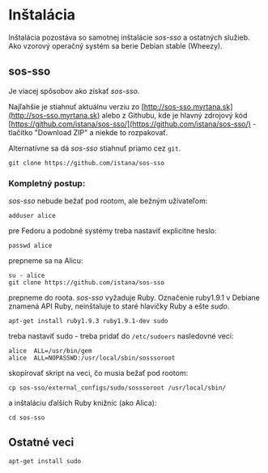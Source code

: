 # Inštalácia

Inštalácia pozostáva so samotnej inštalácie *sos-sso* a ostatných služieb. Ako vzorový operačný systém sa berie Debian stable (Wheezy).

## sos-sso

Je viacej spôsobov ako získať *sos-sso*.

Najľahšie je stiahnuť aktuálnu verziu zo [http://sos-sso.myrtana.sk](http://sos-sso.myrtana.sk) alebo z Githubu, kde je hlavný zdrojový kód [https://github.com/istana/sos-sso/](https://github.com/istana/sos-sso/) - tlačítko "Download ZIP" a niekde to rozpakovať.

Alternatívne sa dá *sos-sso* stiahnuť priamo cez `git`.

    git clone https://github.com/istana/sos-sso


### Kompletný postup:

*sos-sso* nebude bežať pod rootom, ale bežným užívateľom:

    adduser alice
    
pre Fedoru a podobné systémy treba nastaviť explicitne heslo:

    passwd alice

prepneme sa na Alicu:

    su - alice    
    git clone https://github.com/istana/sos-sso

prepneme do roota. *sos-sso* vyžaduje Ruby. Označenie ruby1.9.1 v Debiane znamená API Ruby, neinštaluje to staré hlavičky Ruby a ešte *sudo*.

    apt-get install ruby1.9.3 ruby1.9.1-dev sudo

treba nastaviť sudo - treba pridať do `/etc/sudoers` nasledovné veci:

    alice  ALL=/usr/bin/gem
    alice  ALL=NOPASSWD:/usr/local/sbin/sosssoroot

skopírovať skript na veci, čo musia bežať pod rootom:

    cp sos-sso/external_configs/sudo/sosssoroot /usr/local/sbin/

a inštaláciu ďalších Ruby knižníc (ako Alica):

    cd sos-sso

## Ostatné veci

    apt-get install sudo